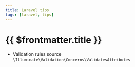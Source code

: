 ```yaml
---
title: Laravel tips
tags: [laravel, tips]
---
```

# {{ $frontmatter.title }}

*   Validation rules source `\Illuminate\Validation\Concerns\ValidatesAttributes`
